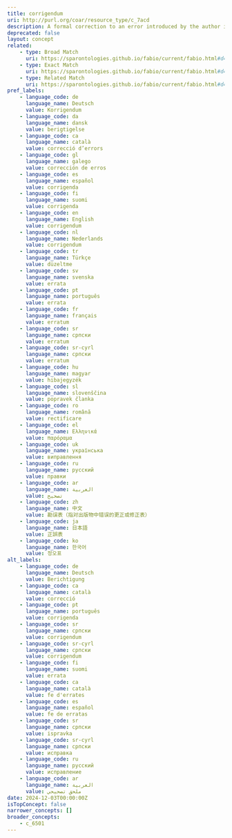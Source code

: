 ```yaml
---
title: corrigendum
uri: http://purl.org/coar/resource_type/c_7acd
description: A formal correction to an error introduced by the author into a previously published document. (adapted from https://sparontologies.github.io/fabio/current/fabio.html#d4e2712)
deprecated: false
layout: concept
related:
    - type: Broad Match
      uri: https://sparontologies.github.io/fabio/current/fabio.html#d4e2698
    - type: Exact Match
      uri: https://sparontologies.github.io/fabio/current/fabio.html#d4e2712
    - type: Related Match
      uri: https://sparontologies.github.io/fabio/current/fabio.html#d4e3154
pref_labels:
    - language_code: de
      language_name: Deutsch
      value: Korrigendum
    - language_code: da
      language_name: dansk
      value: berigtigelse
    - language_code: ca
      language_name: català
      value: correcció d’errors
    - language_code: gl
      language_name: galego
      value: corrección de erros
    - language_code: es
      language_name: español
      value: corrigenda
    - language_code: fi
      language_name: suomi
      value: corrigenda
    - language_code: en
      language_name: English
      value: corrigendum
    - language_code: nl
      language_name: Nederlands
      value: corrigendum
    - language_code: tr
      language_name: Türkçe
      value: düzeltme
    - language_code: sv
      language_name: svenska
      value: errata
    - language_code: pt
      language_name: português
      value: errata
    - language_code: fr
      language_name: français
      value: erratum
    - language_code: sr
      language_name: српски
      value: erratum
    - language_code: sr-cyrl
      language_name: српски
      value: erratum
    - language_code: hu
      language_name: magyar
      value: hibajegyzék
    - language_code: sl
      language_name: slovenščina
      value: popravek članka
    - language_code: ro
      language_name: română
      value: rectificare
    - language_code: el
      language_name: Ελληνικά
      value: παρόραμα
    - language_code: uk
      language_name: українська
      value: виправлення
    - language_code: ru
      language_name: русский
      value: правки
    - language_code: ar
      language_name: العربية
      value: تصحيح
    - language_code: zh
      language_name: 中文
      value: 勘误表（指对出版物中错误的更正或修正表）
    - language_code: ja
      language_name: 日本語
      value: 正誤表
    - language_code: ko
      language_name: 한국어
      value: 정오표
alt_labels:
    - language_code: de
      language_name: Deutsch
      value: Berichtigung
    - language_code: ca
      language_name: català
      value: correcció
    - language_code: pt
      language_name: português
      value: corrigenda
    - language_code: sr
      language_name: српски
      value: corrigendum
    - language_code: sr-cyrl
      language_name: српски
      value: corrigendum
    - language_code: fi
      language_name: suomi
      value: errata
    - language_code: ca
      language_name: català
      value: fe d'errates
    - language_code: es
      language_name: español
      value: fe de erratas
    - language_code: sr
      language_name: српски
      value: ispravka
    - language_code: sr-cyrl
      language_name: српски
      value: исправка
    - language_code: ru
      language_name: русский
      value: исправление
    - language_code: ar
      language_name: العربية
      value: ملحق تصحيحي
date: 2024-12-03T00:00:00Z
isTopConcept: false
narrower_concepts: []
broader_concepts:
    - c_6501
---
```


